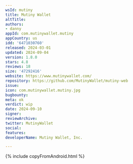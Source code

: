 ```yaml
---
wsId: mutiny
title: Mutiny Wallet
altTitle: 
authors:
- danny
appId: com.mutinywallet.mutiny
appCountry: us
idd: '6471030760'
released: 2024-03-01
updated: 2024-09-04
version: 1.8.0
stars: 4.8
reviews: 18
size: '47292416'
website: https://www.mutinywallet.com/
repository: https://github.com/MutinyWallet/mutiny-web
issue: 
icon: com.mutinywallet.mutiny.jpg
bugbounty: 
meta: ok
verdict: wip
date: 2024-09-10
signer: 
reviewArchive: 
twitter: MutinyWallet
social: 
features: 
developerName: Mutiny Wallet, Inc.

---
```


{% include copyFromAndroid.html %}